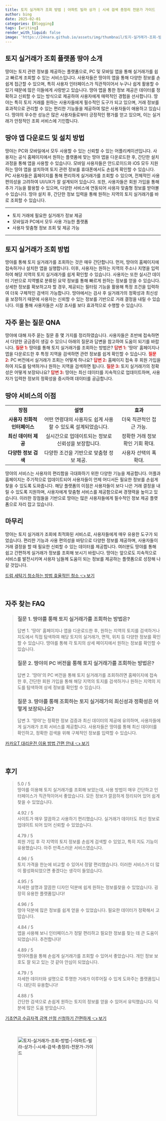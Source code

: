 ```yaml
---
title: 토지 실거래가 조회 방법 | 아파트 빌라 상가 | 시세 검색 총정리 전문가 가이드
author: bing
date: 2025-02-01
categories: [Blogging]
tags: [writing]
render_with_liquid: false
image: 'https://24nara.github.io/assets/img/thumbnail/토지-실거래가-조회-방법-|-아파트-빌라-상가-|-시세-검색-총정리-전문가-가이드.webp'
---
```



<h2 id='토지 실거래가 조회 플랫폼 땅야 소개'>토지 실거래가 조회 플랫폼 땅야 소개</h2>

<p>땅야는 토지 관련 정보를 제공하는 플랫폼으로, PC 및 모바일 앱을 통해 실거래가를 쉽고 빠르게 조회할 수 있는 서비스입니다. 사용자들은 땅야의 앱을 통해 다양한 정보를 손쉽게 접근할 수 있으며, 특히 사용자 인터페이스가 직관적이어서 누구나 쉽게 활용할 수 있기 때문에 많은 이들에게 사랑받고 있습니다. 땅야 앱을 통한 정보 제공은 데이터를 정확하고 신뢰할 수 있는 방식으로 제공하여 사용자에게 매력적인 경험을 선사합니다. 땅야는 특히 토지 거래를 원하는 사용자들에게 필수적인 도구가 되고 있으며, 거래 정보를 효과적으로 관리할 수 있는 편리한 기능들을 제공하여 많은 사용자들이 애용하고 있습니다. 땅야의 우수한 성능은 많은 사용자들로부터 긍정적인 평가를 얻고 있으며, 이는 실거래가 안정적인 조회 서비스에 기인합니다.</p>

<h2 id='땅야 앱 다운로드 및 설치 방법'>땅야 앱 다운로드 및 설치 방법</h2>

<p>땅야는 PC와 모바일에서 모두 사용할 수 있는 신뢰할 수 있는 어플리케이션입니다. 사용자는 공식 홈페이지에서 원하는 플랫폼에 맞는 땅야 앱을 다운로드한 후, 간단한 설치 과정을 통해 앱을 사용할 수 있습니다. 모바일 사용자들은 안드로이드와 iOS 모두 지원하는 땅야 앱을 설치하여 토지 관련 정보를 휴대폰에서도 손쉽게 확인할 수 있습니다. PC 사용자들은 홈페이지를 통해 편리하게 실거래가를 조회할 수 있으며, 전체적인 사용 편의성을 고려하여 UI/UX가 잘 설계되어 있습니다. 또한, 사용자들은 회원 가입을 통해 추가 기능을 활용할 수 있으며, 다양한 서비스에 연동되어 사용자 맞춤형 정보를 받아볼 수 있습니다. 땅야 설치 후, 간단한 정보 입력을 통해 원하는 지역의 토지 실거래가를 바로 조회할 수 있습니다.</p>

<hr />

<ul>
    <li>토지 거래에 필요한 실거래가 정보 제공</li>
    <li>모바일과 PC에서 모두 사용 가능한 플랫폼</li>
    <li>사용자 맞춤형 정보 조회 및 제공 가능</li>
</ul>

<hr />

<h2 id='토지 실거래가 조회 방법'>토지 실거래가 조회 방법</h2>

<p>땅야를 통해 토지 실거래가를 조회하는 것은 매우 간단합니다. 먼저, 땅야의 홈페이지에 접속하거나 설치한 앱을 실행합니다. 이후, 사용자는 원하는 지역의 주소나 지명을 입력하여 해당 지역의 토지 실거래가를 쉽게 확인할 수 있습니다. 사용자는 또한 실시간 데이터 기반으로 지역별로 분류된 요약 정보를 통해 빠르게 원하는 정보를 얻을 수 있습니다. 상세한 정보를 확보하고자 할 경우, 제공되는 필터링 기능을 활용해 특정 조건을 입력하여 더욱 구체적인 검색이 가능합니다. 땅야에서는 검사 후 실거래가의 정확성과 최신성을 보장하기 때문에 사용자는 신뢰할 수 있는 정보를 기반으로 거래 결정을 내릴 수 있습니다. 이를 통해 사용자들은 시장 조사를 보다 효과적으로 수행할 수 있습니다.</p>

<h2 id='자주 묻는 질문 QNA'>자주 묻는 질문 QNA</h2>

<p>땅야에 대해 자주 묻는 질문 중 몇 가지를 정리하였습니다. 사용자들은 초반에 접속하면서 다양한 궁금증이 생길 수 있으니 아래의 질문과 답변을 참고하여 도움이 되기를 바랍니다. <b><span style="color: #ee2323;">질문 1:</span></b> 땅야를 통해 토지 실거래가를 조회하는 방법은? <b><span style="color: #ee2323;">답변 1:</span></b> '땅야' 홈페이지나 앱을 다운로드한 후 특정 지역을 검색하면 관련 정보를 쉽게 확인할 수 있습니다. <b><span style="color: #ee2323;">질문 2:</span></b> PC 버전에서 실거래가 조회는 어떻게 하나요? <b><span style="color: #ee2323;">답변 2:</span></b> 홈페이지 접속 후 회원 가입을 하여 지도를 탐색하거나 원하는 지역을 검색하면 됩니다. <b><span style="color: #ee2323;">질문 3:</span></b> 토지 실거래가의 정확성은 어떻게 보장되나요? <b><span style="color: #ee2323;">답변 3:</span></b> 땅야는 최신 데이터를 지속적으로 업데이트하며, 사용자가 입력한 정보의 정확성을 중시하여 데이터를 공급합니다.</p>

<h2 id='땅야 서비스의 이점'>땅야 서비스의 이점</h2>

<table>
    <tr>
        <td style="text-align: center; height: 17px;"><b>장점</b></td>
        <td style="text-align: center; height: 17px;"><b>설명</b></td>
        <td style="text-align: center; height: 17px;"><b>효과</b></td>
    </tr>
    <tr>
        <td style="text-align: center; height: 17px;"><b>사용자 친화적 인터페이스</b></td>
        <td style="text-align: center; height: 17px;">어떤 연령대의 사용자도 쉽게 사용할 수 있도록 설계되었습니다.</td>
        <td style="text-align: center; height: 17px;">더욱 직관적인 접근 가능.</td>
    </tr>
    <tr>
        <td style="text-align: center; height: 17px;"><b>최신 데이터 제공</b></td>
        <td style="text-align: center; height: 17px;">실시간으로 업데이트되는 정보로 신뢰성을 보장합니다.</td>
        <td style="text-align: center; height: 17px;">정확한 거래 정보 확인 기회 확대.</td>
    </tr>
    <tr>
        <td style="text-align: center; height: 17px;"><b>다양한 정보 검색</b></td>
        <td style="text-align: center; height: 17px;">다양한 조건을 기반으로 맞춤형 정보 제공.</td>
        <td style="text-align: center; height: 17px;">사용자 선택의 폭 확대.</td>
    </tr>
</table>

<p>땅야의 서비스는 사용자의 편리함을 극대화하기 위한 다양한 기능을 제공합니다. 어플과 홈페이지는 주기적으로 업데이트되어 사용자들이 언제 어디서든 필요한 정보를 손쉽게 찾을 수 있도록 도와줍니다. 해당 플랫폼의 이점은 사용자들이 보다 나은 거래 결정을 내릴 수 있도록 지원하며, 사용자에게 맞춤형 서비스를 제공함으로써 경쟁력을 높이고 있습니다. 이러한 장점들을 기반으로 땅야는 많은 사용자들에게 필수적인 정보 제공 플랫폼으로 자리 잡고 있습니다.</p>

<h2 id='마무리'>마무리</h2>

<p>땅야는 토지 실거래가 조회에 최적화된 서비스로, 사용자들에게 매우 유용한 도구가 되었습니다. 편리한 기능과 사용 편의성을 바탕으로 다양한 정보를 제공하며, 사용자들이 거래 결정을 할 때 필요한 신뢰할 수 있는 데이터를 제공합니다. 여러분도 땅야를 통해 쉽고 간편하게 실거래가 정보를 조회해 보시기 바랍니다. 땅야는 앞으로도 지속적으로 서비스를 발전시키며 사용자 님들께 도움이 되는 정보를 제공하는 플랫폼으로 성장해 나갈 것입니다.</p>


<p><a class="click-button" title="드럼 세탁기 청소하는 방법 효율적인 청소" href="https://24nara.github.io/posts/%EB%93%9C%EB%9F%BC-%EC%84%B8%ED%83%81%EA%B8%B0-%EC%B2%AD%EC%86%8C%ED%95%98%EB%8A%94-%EB%B0%A9%EB%B2%95-%ED%9A%A8%EC%9C%A8%EC%A0%81%EC%9D%B8-%EC%B2%AD%EC%86%8C/" rel="dofollow">드럼 세탁기 청소하는 방법 효율적인 청소 👈 보기</a></p><br>
<h2 id='자주_찾는_FAQ'>자주 찾는 FAQ</h2>
<div itemscope="" itemtype="https://schema.org/FAQPage"> 
<blockquote> 
<div itemscope="" itemprop="mainEntity" itemtype="https://schema.org/Question"> 
<h3 itemprop="name">질문 1. 땅야를 통해 토지 실거래가를 조회하는 방법은?</h3> 
<div itemscope="" itemprop="acceptedAnswer" itemtype="https://schema.org/Answer"> 
<span itemprop="text"> 
<p>답변 1. '땅야' 홈페이지나 앱을 다운로드한 후, 원하는 지역의 토지를 검색하거나 지도에서 직접 탐색하여 해당 토지의 실거래가, 면적, 위치 등 다양한 정보를 확인할 수 있습니다. 땅야를 통해 각 토지의 상세 페이지에서 원하는 정보를 확인할 수 있습니다.</p> 
</span> 
</div> 
</div> 
<div itemscope="" itemprop="mainEntity" itemtype="https://schema.org/Question"> 
<h3 itemprop="name">질문 2. 땅야의 PC 버전을 통해 토지 실거래가를 조회하는 방법은?</h3> 
<div itemscope="" itemprop="acceptedAnswer" itemtype="https://schema.org/Answer"> 
<span itemprop="text"> 
<p>답변 2. '땅야'의 PC 버전을 통해 토지 실거래가를 조회하려면 홈페이지에 접속한 후, 간단한 회원 가입을 통해 해당 지역의 토지를 검색하거나 원하는 지역의 지도를 탐색하여 상세 정보를 확인할 수 있습니다.</p> 
</span> 
</div> 
</div> 
<div itemscope="" itemprop="mainEntity" itemtype="https://schema.org/Question"> 
<h3 itemprop="name">질문 3. 땅야를 통해 조회하는 토지 실거래가의 최신성과 정확성은 어떻게 보장되나요?</h3> 
<div itemscope="" itemprop="acceptedAnswer" itemtype="https://schema.org/Answer"> 
<span itemprop="text"> 
<p>답변 3. '땅야'는 정확한 정보 검증과 최신 데이터의 제공에 유의하며, 사용자들에게 실거래가 조회 서비스를 제공합니다. 사용자들은 땅야를 통해 최신 데이터를 확인하고, 정확한 검색을 위해 구체적인 정보를 입력할 수 있습니다.</p> 
</span> 
</div> 
</div> 
</blockquote> 
</div>
<p><a class="click-button" title="카카오T 대리운전 이용 방법 간편 안내" href="https://24nara.github.io/posts/%EC%B9%B4%EC%B9%B4%EC%98%A4T-%EB%8C%80%EB%A6%AC%EC%9A%B4%EC%A0%84-%EC%9D%B4%EC%9A%A9-%EB%B0%A9%EB%B2%95-%EA%B0%84%ED%8E%B8-%EC%95%88%EB%82%B4/" rel="dofollow">카카오T 대리운전 이용 방법 간편 안내 👈 보기</a></p><br>
<h2 id='후기'>후기</h2>
<div itemscope itemtype="https://schema.org/Product">
  <blockquote>
  <div itemprop="review" itemscope itemtype="https://schema.org/Review">
      <div itemprop="reviewRating" itemscope itemtype="https://schema.org/Rating"> <span itemprop="ratingValue">5.0</span> / <span itemprop="bestRating">5</span> </div>
      <span itemprop="reviewBody">땅야를 이용해 토지 실거래가를 조회해 보았는데, 사용 방법이 매우 간단하고 인터페이스가 직관적이어서 좋았습니다. 모든 정보가 깔끔하게 정리되어 있어 쉽게 찾을 수 있었습니다.</span>
  </div>
  <br>
  <div itemprop="review" itemscope itemtype="https://schema.org/Review">
      <div itemprop="reviewRating" itemscope itemtype="https://schema.org/Rating"> <span itemprop="ratingValue">4.92</span> / <span itemprop="bestRating">5</span> </div>
      <span itemprop="reviewBody">사이트가 매우 깔끔하고 사용하기 편리했습니다. 실거래가 데이터도 최신 정보로 업데이트 되어 있어 신뢰할 수 있었습니다.</span>
  </div>
  <br>
  <div itemprop="review" itemscope itemtype="https://schema.org/Review">
      <div itemprop="reviewRating" itemscope itemtype="https://schema.org/Rating"> <span itemprop="ratingValue">4.79</span> / <span itemprop="bestRating">5</span> </div>
      <span itemprop="reviewBody">회원 가입 후 각 지역의 토지 정보를 손쉽게 검색할 수 있었고, 특히 지도 기능이 유용했습니다. 아주 만족스러운 서비스였습니다.</span>
  </div>
  <br>
  <div itemprop="review" itemscope itemtype="https://schema.org/Review">
      <div itemprop="reviewRating" itemscope itemtype="https://schema.org/Rating"> <span itemprop="ratingValue">4.96</span> / <span itemprop="bestRating">5</span> </div>
      <span itemprop="reviewBody">토지 가격을 한눈에 비교할 수 있어서 정말 편리했습니다. 이러한 서비스가 더 많이 활성화되었으면 좋겠다는 생각이 들었습니다.</span>
  </div>
  <br>
  <div itemprop="review" itemscope itemtype="https://schema.org/Review">
      <div itemprop="reviewRating" itemscope itemtype="https://schema.org/Rating"> <span itemprop="ratingValue">4.95</span> / <span itemprop="bestRating">5</span> </div>
      <span itemprop="reviewBody">자세한 설명과 깔끔한 디자인 덕분에 쉽게 원하는 정보를찾을 수 있었습니다. 굉장히 유용한 플랫폼입니다!</span>
  </div>
  <br>
  <div itemprop="review" itemscope itemtype="https://schema.org/Review">
      <div itemprop="reviewRating" itemscope itemtype="https://schema.org/Rating"> <span itemprop="ratingValue">4.96</span> / <span itemprop="bestRating">5</span> </div>
      <span itemprop="reviewBody">땅야 덕분에 많은 정보를 쉽게 얻을 수 있었습니다. 필요한 데이터가 정확해서 고맙습니다.</span>
  </div>
  <br>
  <div itemprop="review" itemscope itemtype="https://schema.org/Review">
      <div itemprop="reviewRating" itemscope itemtype="https://schema.org/Rating"> <span itemprop="ratingValue">4.84</span> / <span itemprop="bestRating">5</span> </div>
      <span itemprop="reviewBody">앱을 사용해 보니 인터페이스가 정말 편리하고 필요한 정보를 찾는 데 큰 도움이 되었습니다. 추천합니다!</span>
  </div>
  <br>
  <div itemprop="review" itemscope itemtype="https://schema.org/Review">
      <div itemprop="reviewRating" itemscope itemtype="https://schema.org/Rating"> <span itemprop="ratingValue">4.89</span> / <span itemprop="bestRating">5</span> </div>
      <span itemprop="reviewBody">땅야어플을 통해 손쉽게 실거래가를 조회할 수 있어서 좋았습니다. 개인 정보 보호도 잘 되고 있는 것 같아 안심이 되었습니다.</span>
  </div>
  <br>
  <div itemprop="review" itemscope itemtype="https://schema.org/Review">
      <div itemprop="reviewRating" itemscope itemtype="https://schema.org/Rating"> <span itemprop="ratingValue">4.79</span> / <span itemprop="bestRating">5</span> </div>
      <span itemprop="reviewBody">자세한 데이터와 설명으로 투명한 거래가 이루어질 수 있게 도와주는 플랫폼입니다. 대단히 유용합니다!</span>
  </div>
  <br>
  <div itemprop="review" itemscope itemtype="https://schema.org/Review">
      <div itemprop="reviewRating" itemscope itemtype="https://schema.org/Rating"> <span itemprop="ratingValue">4.88</span> / <span itemprop="bestRating">5</span> </div>
      <span itemprop="reviewBody">간단한 검색으로 손쉽게 원하는 토지의 정보를 얻을 수 있어서 유익했습니다. 덕분에 많은 도움 받았습니다.</span>
  </div>
  </blockquote>
</div>
<p><a class="click-button" title="기초연금 수급자격 금액 산정 신청하기 간편하게" href="https://24nara.github.io/posts/%EA%B8%B0%EC%B4%88%EC%97%B0%EA%B8%88-%EC%88%98%EA%B8%89%EC%9E%90%EA%B2%A9-%EA%B8%88%EC%95%A1-%EC%82%B0%EC%A0%95-%EC%8B%A0%EC%B2%AD%ED%95%98%EA%B8%B0-%EA%B0%84%ED%8E%B8%ED%95%98%EA%B2%8C/" rel="dofollow">기초연금 수급자격 금액 산정 신청하기 간편하게 👈 보기</a></p><br>
<figure class="image"><img src="https://24nara.github.io/assets/img/thumbnail/토지-실거래가-조회-방법-|-아파트-빌라-상가-|-시세-검색-총정리-전문가-가이드.webp" alt="토지-실거래가-조회-방법-|-아파트-빌라-상가-|-시세-검색-총정리-전문가-가이드" width="256" height="256"></figure>